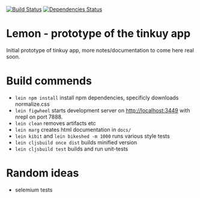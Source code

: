 [![Build Status](https://travis-ci.org/rasmuserik/lemon.svg?branch=master)](https://travis-ci.org/rasmuserik/lemon)
[![Dependencies Status](http://jarkeeper.com/rasmuserik/lemon/status.png)](http://jarkeeper.com/rasmuserik/lemon)

# Lemon - prototype of the tinkuy app

Initial prototype of tinkuy app, more notes/documentation to come here real soon.

# Build commends

- `lein npm install` install npm dependencies, specificly downloads normalize.css
- `lein figwheel` starts development server on [http://localhost:3449](http://localhost:3449/) with nrepl on port 7888.
- `lein clean` removes artifacts etc
- `lein marg` creates html documentation in `docs/`
- `lein kibit` and `lein bikeshed -m 1000` runs various style tests
- `lein cljsbuild once dist` builds minified version
- `lein cljsbuild test` builds and run unit-tests

# Random ideas

- selemium tests
